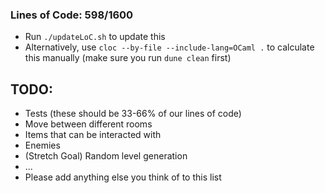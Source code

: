 ### Lines of Code: 598/1600

- Run `./updateLoC.sh` to update this
- Alternatively, use `cloc --by-file --include-lang=OCaml .` to calculate this manually (make sure you run `dune clean` first)

## TODO:

- Tests (these should be 33-66% of our lines of code)
- Move between different rooms
- Items that can be interacted with
- Enemies
- (Stretch Goal) Random level generation
- ...
- Please add anything else you think of to this list
